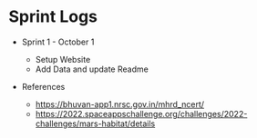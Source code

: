 # Sprint Logs

* Sprint 1 - October 1
    * Setup Website
    * Add Data and update Readme 

* References
  * https://bhuvan-app1.nrsc.gov.in/mhrd_ncert/
  * https://2022.spaceappschallenge.org/challenges/2022-challenges/mars-habitat/details
